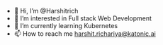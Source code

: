 - 👋 Hi, I’m @Harshitrich
- 👀 I’m interested in Full stack Web Development
- 🌱 I’m currently learning Kubernetes
- 📫 How to reach me harshit.richariya@katonic.ai

<!---
Harshitrich/Harshitrich is a ✨ special ✨ repository because its `README.md` (this file) appears on your GitHub profile.
You can click the Preview link to take a look at your changes.
--->
